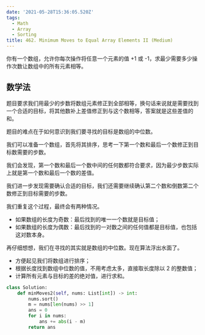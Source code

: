 ```yaml
---
date: '2021-05-28T15:36:05.520Z'
tags:
  - Math
  - Array
  - Sorting
title: 462. Minimum Moves to Equal Array Elements II (Medium)
---
```


你有一个数组，允许你每次操作将任意一个元素的值 +1 或 -1，求最少需要多少操作次数让数组中的所有元素相等。

<!-- more -->

## 数学法

题目要求我们用最少的步数将数组元素修正到全部相等，换句话来说就是需要找到一个合适的目标，将其他数补上差值修正到与这个数相等，答案就是这些差值的和。

题目的难点在于如何意识到我们要寻找的目标是数组的中位数。

我们可以准备一个数组，首先将其排序，思考一下第一个数和最后一个数修正到目标数需要的步数。

我们会发现，第一个数和最后一个数中间的任何数都符合要求，因为最少步数实际上就是第一个数和最后一个数的差值。

我们进一步发现需要确认合适的目标，我们还需要继续确认第二个数和倒数第二个数修正到目标需要的步数。

我们重复这个过程，最终会有两种情况。

- 如果数组的长度为奇数：最后找到的唯一一个数就是目标值；
- 如果数组的长度为偶数：最后找到的一对数之间的任何值都是目标值，也包括这对数本身。

再仔细想想，我们在寻找的其实就是数组的中位数。现在算法浮出水面了。

- 方便起见我们将数组进行排序；
- 根据长度找到数组中位数的值，不用考虑太多，直接取长度除以 2 的整数值；
- 计算所有元素与目标的差的绝对值，进行求和。

```python
class Solution:
    def minMoves2(self, nums: List[int]) -> int:
        nums.sort()
        m = nums[len(nums) >> 1]
        ans = 0
        for i in nums:
            ans += abs(i - m)
        return ans
```
